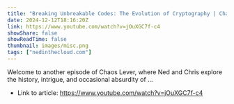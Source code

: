```yaml
---
title: "Breaking Unbreakable Codes: The Evolution of Cryptography | Chaos Lever"
date: 2024-12-12T18:16:20Z
link: https://www.youtube.com/watch?v=jOuXGC7f-c4
showShare: false
showReadTime: false
thumbnail: images/misc.png
tags: ["nedinthecloud.com"]
---
```

Welcome to another episode of Chaos Lever, where Ned and Chris explore the history, intrigue, and occasional absurdity of ...

- Link to article: https://www.youtube.com/watch?v=jOuXGC7f-c4